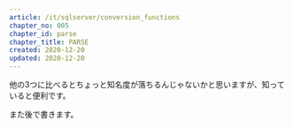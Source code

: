 ```yaml
---
article: /it/sqlserver/conversion_functions
chapter_no: 005
chapter_id: parse
chapter_title: PARSE
created: 2020-12-20
updated: 2020-12-20
---
```

他の3つに比べるとちょっと知名度が落ちるんじゃないかと思いますが、知っていると便利です。

また後で書きます。